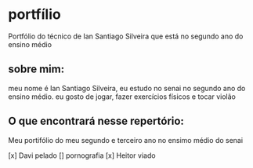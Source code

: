# portfílio
Portfólio do técnico de Ian Santiago Silveira que está no segundo ano do ensino médio
## sobre mim:
meu nome é Ian Santiago Silveira, eu estudo no senai no segundo ano do ensino médio. eu gosto de jogar, fazer exercícios físicos e tocar violão 
## O que encontrará nesse repertório:
Meu portifólio do meu segundo e terceiro ano no ensimo médio do senai

[x] Davi pelado
[] pornografia
[x] Heitor viado
